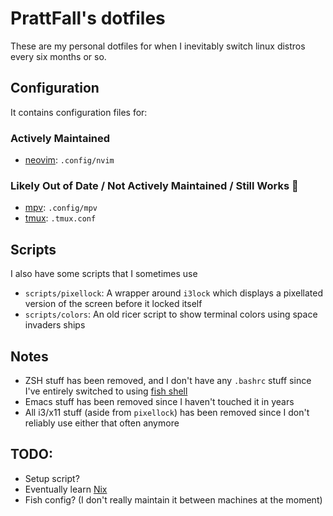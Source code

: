 # PrattFall's dotfiles

These are my personal dotfiles for when I inevitably switch linux distros every
six months or so.

## Configuration

It contains configuration files for:

### Actively Maintained

- [neovim](https://neovim.io): `.config/nvim`

### Likely Out of Date / Not Actively Maintained / Still Works :shrug:

- [mpv](https://mpv.io): `.config/mpv`
- [tmux](https://en.wikipedia.org/wiki/Tmux): `.tmux.conf`

## Scripts

I also have some scripts that I sometimes use

- `scripts/pixellock`: A wrapper around `i3lock` which displays a pixellated
version of the screen before it locked itself
- `scripts/colors`: An old ricer script to show terminal colors using space
invaders ships

## Notes

- ZSH stuff has been removed, and I don't have any `.bashrc` stuff since I've
entirely switched to using [fish shell](https://fishshell.com/)
- Emacs stuff has been removed since I haven't touched it in years
- All i3/x11 stuff (aside from `pixellock`) has been removed since I don't
reliably use either that often anymore

## TODO:

- Setup script?
- Eventually learn [Nix](https://nixos.org/)
- Fish config? (I don't really maintain it between machines at the moment)
